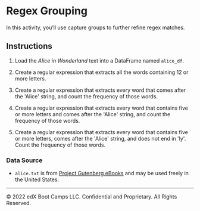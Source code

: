 # Regex Grouping

In this activity, you’ll use capture groups to further refine regex matches.

## Instructions

1. Load the *Alice in Wonderland* text into a DataFrame named `alice_df`.

2. Create a regular expression that extracts all the words containing 12 or more letters.

3. Create a regular expression that extracts every word that comes after the 'Alice' string, and count the frequency of those words.

4. Create a regular expression that extracts every word that contains five or more letters and comes after the 'Alice' string, and count the frequency of those words.

5. Create a regular expression that extracts every word that contains five or more letters, comes after the 'Alice' string, and does not end in 'ly'. Count the frequency of those words.

### Data Source

* `alice.txt` is from [Project Gutenberg eBooks](https://www.gutenberg.org/) and may be used freely in the United States.

---

© 2022 edX Boot Camps LLC. Confidential and Proprietary. All Rights Reserved.
